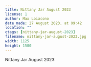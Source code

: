 ```yaml
---
title: Nittany Jar August 2023
license: 1
author: Max Loiacono
date_made: 27 August 2023, at 09:42
location: ""
ctags: [nittany-jar-august-2023]
filename: nittany-jar-august-2023.jpg
width: 1125
height: 1500
---
```


Nittany Jar August 2023
